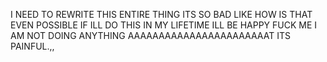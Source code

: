 I NEED TO REWRITE THIS ENTIRE THING ITS SO BAD LIKE HOW IS THAT EVEN POSSIBLE
IF ILL DO THIS IN MY LIFETIME ILL BE HAPPY
FUCK ME I AM NOT DOING ANYTHING AAAAAAAAAAAAAAAAAAAAAAAT ITS PAINFUL.,,
